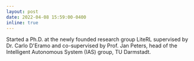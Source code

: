 ```yaml
---
layout: post
date: 2022-04-08 15:59:00-0400
inline: true
---
```


Started a Ph.D. at the newly founded research group LiteRL supervised by Dr. Carlo D'Eramo and co-supervised by Prof. Jan Peters, head of the Intelligent Autonomous System (IAS) group, TU Darmstadt.
